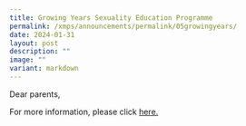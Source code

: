 ```yaml
---
title: Growing Years Sexuality Education Programme
permalink: /xmps/announcements/permalink/05growingyears/
date: 2024-01-31
layout: post
description: ""
image: ""
variant: markdown
---
```

Dear parents,

For more information, please click [here.](https://xinminpri.moe.edu.sg/our-resources/for-parents/sexuality-education-programme/)